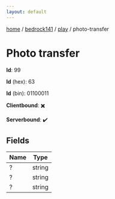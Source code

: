 ```yaml
---
layout: default
---
```


[home](/)  /  [bedrock141](/protocol/bedrock141)  /  [play](/protocol/bedrock141/play)  /  photo-transfer

# Photo transfer

**Id**: 99

**Id** (hex): 63

**Id** (bin): 01100011

**Clientbound**: ✖️

**Serverbound**: ✔️

## Fields

Name | Type
---|---
? | string
? | string
? | string

